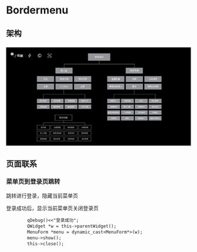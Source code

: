 # Bordermenu

## 架构

![image-20241025202042138](\img\image-20241025202042138.png)

## 页面联系

### 菜单页到登录页跳转

跳转进行登录，隐藏当前菜单页

登录成功后，显示当前菜单页关闭登录页

```
        qDebug()<<"登录成功";
        QWidget *w = this->parentWidget();
        MenuForm *menu = dynamic_cast<MenuForm*>(w);
        menu->show();
        this->close();
```

